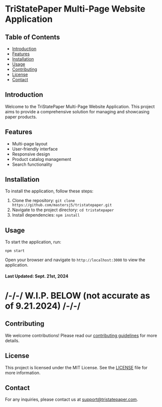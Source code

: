 # TriStatePaper Multi-Page Website Application

## Table of Contents
- [Introduction](#introduction)
- [Features](#features)
- [Installation](#installation)
- [Usage](#usage)
- [Contributing](#contributing)
- [License](#license)
- [Contact](#contact)

## Introduction
Welcome to the TriStatePaper Multi-Page Website Application. This project aims to provide a comprehensive solution for managing and showcasing paper products.

## Features
- Multi-page layout
- User-friendly interface
- Responsive design
- Product catalog management
- Search functionality

## Installation
To install the application, follow these steps:
1. Clone the repository: `git clone https://github.com/mastersj5/tristatepaper.git`
2. Navigate to the project directory: `cd tristatepaper`
3. Install dependencies: `npm install`

## Usage
To start the application, run:
```
npm start
```
Open your browser and navigate to `http://localhost:3000` to view the application.

#### Last Updated: Sept. 21st, 2024

# /-/-/ W.I.P. BELOW (not accurate as of 9.21.2024) /-/-/

## Contributing
We welcome contributions! Please read our [contributing guidelines](CONTRIBUTING.md) for more details.

## License
This project is licensed under the MIT License. See the [LICENSE](LICENSE) file for more information.

## Contact
For any inquiries, please contact us at [support@tristatepaper.com](mailto:support@tristatepaper.com).
